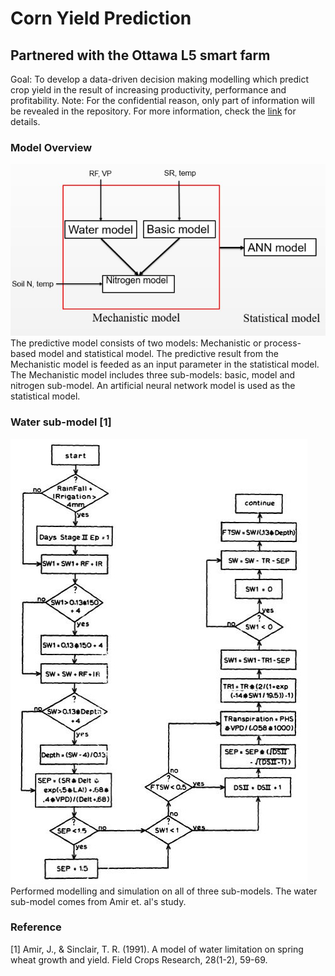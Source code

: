 # Corn Yield Prediction
## Partnered with the Ottawa L5 smart farm
Goal: To develop a data-driven decision making modelling which predict crop yield in the result of increasing productivity, performance and profitability.
Note: For the confidential reason, only part of information will be revealed in the repository. For more information, check the
[link](https://www.investottawa.ca/blog/first-smart-farm-of-its-kind-in-canada-launches-in-ottawa-at-area-x-o/) for details.

### Model Overview
![alt text](https://github.com/damien2012eng/CornYieldPrediction/blob/main/Resources/Images/Model.JPG?raw=true)
The predictive model consists of two models: Mechanistic or process-based model and statistical model. The predictive result from the Mechanistic model is feeded as an input parameter in the
statistical model. The Mechanistic model includes three sub-models: basic, model and nitrogen sub-model. An artificial neural network model is used as the statistical model.

### Water sub-model [1]
![alt text](https://github.com/damien2012eng/CornYieldPrediction/blob/main/Resources/Images/Water.JPG?raw=true)
Performed modelling and simulation on all of three sub-models. The water sub-model comes from Amir et. al's study.

### Reference
[1] Amir, J., & Sinclair, T. R. (1991). A model of water limitation on spring wheat growth and yield. Field Crops Research, 28(1-2), 59-69.
